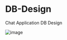 # DB-Design

Chat Application DB Design

![image](https://user-images.githubusercontent.com/115500959/196992689-88bed30a-23ad-4eca-a527-0da7e24f6c7b.png)
